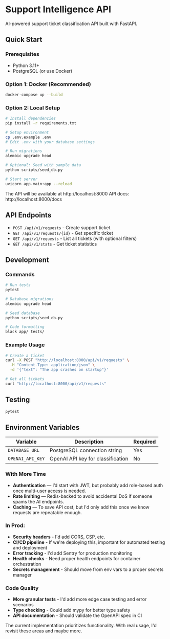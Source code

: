 # Support Intelligence API

AI-powered support ticket classification API built with FastAPI.

## Quick Start

### Prerequisites
- Python 3.11+
- PostgreSQL (or use Docker)

### Option 1: Docker (Recommended)
```bash
docker-compose up --build
```

### Option 2: Local Setup
```bash
# Install dependencies
pip install -r requirements.txt

# Setup environment
cp .env.example .env
# Edit .env with your database settings

# Run migrations
alembic upgrade head

# Optional: Seed with sample data
python scripts/seed_db.py

# Start server
uvicorn app.main:app --reload
```

The API will be available at http://localhost:8000
API docs: http://localhost:8000/docs



## API Endpoints

- `POST /api/v1/requests` - Create support ticket
- `GET /api/v1/requests/{id}` - Get specific ticket
- `GET /api/v1/requests` - List all tickets (with optional filters)
- `GET /api/v1/stats` - Get ticket statistics

## Development


### Commands

```bash
# Run tests
pytest

# Database migrations
alembic upgrade head

# Seed database
python scripts/seed_db.py

# Code formatting
black app/ tests/
```

### Example Usage

```bash
# Create a ticket
curl -X POST "http://localhost:8000/api/v1/requests" \
  -H "Content-Type: application/json" \
  -d '{"text": "The app crashes on startup"}'

# Get all tickets
curl "http://localhost:8000/api/v1/requests"
```

## Testing

```bash
pytest
```

## Environment Variables

| Variable | Description | Required |
|----------|-------------|----------|
| `DATABASE_URL` | PostgreSQL connection string | Yes |
| `OPENAI_API_KEY` | OpenAI API key for classification | No |

### With More Time
- **Authentication** — I’d start with JWT, but probably add role-based auth once multi-user access is needed.
- **Rate limiting** — Redis-backed to avoid accidental DoS if someone spams the AI endpoints.
- **Caching** — To save API cost, but I'd only add this once we know requests are repeatable enough.

### In Prod:
- **Security headers** - I'd add CORS, CSP, etc.
- **CI/CD pipeline** - If we're deploying this, important for automated testing and deployment
- **Error tracking** - I'd add Sentry for production monitoring
- **Health checks** - Need proper health endpoints for container orchestration
- **Secrets management** - Should move from env vars to a proper secrets manager

### Code Quality
- **More granular tests** - I'd add more edge case testing and error scenarios
- **Type checking** - Could add mypy for better type safety
- **API documentation** - Should validate the OpenAPI spec in CI

The current implementation prioritizes functionality. With real usage, I'd revisit these areas and maybe more.
